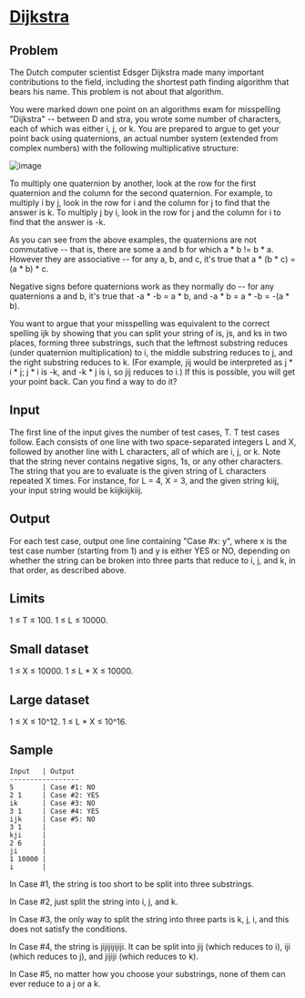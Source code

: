 # [Dijkstra](https://code.google.com/codejam/contest/6224486/dashboard#s=p2)

## Problem

The Dutch computer scientist Edsger Dijkstra made many important contributions to the field, including the shortest path finding algorithm that bears his name. This problem is not about that algorithm.

You were marked down one point on an algorithms exam for misspelling "Dijkstra" -- between D and stra, you wrote some number of characters, each of which was either i, j, or k. You are prepared to argue to get your point back using quaternions, an actual number system (extended from complex numbers) with the following multiplicative structure:

![image](https://code.google.com/codejam/contest/images/?image=quatmult.png&p=5670465267826688&c=6224486)

To multiply one quaternion by another, look at the row for the first quaternion and the column for the second quaternion. For example, to multiply i by j, look in the row for i and the column for j to find that the answer is k. To multiply j by i, look in the row for j and the column for i to find that the answer is -k.

As you can see from the above examples, the quaternions are not commutative -- that is, there are some a and b for which a * b != b * a. However they are associative -- for any a, b, and c, it's true that a * (b * c) = (a * b) * c.

Negative signs before quaternions work as they normally do -- for any quaternions a and b, it's true that -a * -b = a * b, and -a * b = a * -b = -(a * b).

You want to argue that your misspelling was equivalent to the correct spelling ijk by showing that you can split your string of is, js, and ks in two places, forming three substrings, such that the leftmost substring reduces (under quaternion multiplication) to i, the middle substring reduces to j, and the right substring reduces to k. (For example, jij would be interpreted as j * i * j; j * i is -k, and -k * j is i, so jij reduces to i.) If this is possible, you will get your point back. Can you find a way to do it?

## Input

The first line of the input gives the number of test cases, T. T test cases follow. Each consists of one line with two space-separated integers L and X, followed by another line with L characters, all of which are i, j, or k. Note that the string never contains negative signs, 1s, or any other characters. The string that you are to evaluate is the given string of L characters repeated X times. For instance, for L = 4, X = 3, and the given string kiij, your input string would be kiijkiijkiij.

## Output

For each test case, output one line containing "Case #x: y", where x is the test case number (starting from 1) and y is either YES or NO, depending on whether the string can be broken into three parts that reduce to i, j, and k, in that order, as described above.

## Limits

1 ≤ T ≤ 100.
1 ≤ L ≤ 10000.

## Small dataset

1 ≤ X ≤ 10000.
1 ≤ L * X ≤ 10000.

## Large dataset
1 ≤ X ≤ 10^12.
1 ≤ L * X ≤ 10^16.
## Sample

```
Input   | Output 
----------------- 
5       | Case #1: NO
2 1     | Case #2: YES
ik      | Case #3: NO
3 1     | Case #4: YES
ijk     | Case #5: NO
3 1     | 
kji     | 
2 6     | 
ji      | 
1 10000 |  
i       | 
```

In Case #1, the string is too short to be split into three substrings.

In Case #2, just split the string into i, j, and k.

In Case #3, the only way to split the string into three parts is k, j, i, and this does not satisfy the conditions.

In Case #4, the string is jijijijijiji. It can be split into jij (which reduces to i), iji (which reduces to j), and jijiji (which reduces to k).

In Case #5, no matter how you choose your substrings, none of them can ever reduce to a j or a k.

